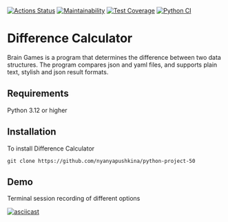 [![Actions Status](https://github.com/nyanyapushkina/python-project-50/actions/workflows/hexlet-check.yml/badge.svg)](https://github.com/nyanyapushkina/python-project-50/actions) [![Maintainability](https://api.codeclimate.com/v1/badges/42aaf76f88a68282c59c/maintainability)](https://codeclimate.com/github/nyanyapushkina/python-project-50/maintainability) [![Test Coverage](https://api.codeclimate.com/v1/badges/42aaf76f88a68282c59c/test_coverage)](https://codeclimate.com/github/nyanyapushkina/python-project-50/test_coverage) [![Python CI](https://github.com/nyanyapushkina/python-project-50/actions/workflows/pyci.yml/badge.svg)](https://github.com/nyanyapushkina/python-project-50/actions/workflows/pyci.yml)

# Difference Calculator 

Brain Games is a program that determines the difference between two data structures. The program compares json and yaml files, and supports plain text, stylish and json result formats.

## Requirements

Python 3.12 or higher

## Installation

To install Difference Calculator
```
git clone https://github.com/nyanyapushkina/python-project-50
```

## Demo

Terminal session recording of different options

[![asciicast](https://asciinema.org/a/k3BOWM5REQdAHIJnFMBYjZOet.svg)](https://asciinema.org/a/k3BOWM5REQdAHIJnFMBYjZOet)
